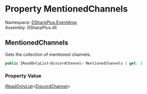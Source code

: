 # Property MentionedChannels

Namespace: [DSharpPlus.EventArgs](DSharpPlus.EventArgs.md)  
Assembly: DSharpPlus.dll

## <a id="DSharpPlus_EventArgs_MessageCreateEventArgs_MentionedChannels"></a>MentionedChannels

Gets the collection of mentioned channels.

```csharp
public IReadOnlyList<DiscordChannel> MentionedChannels { get; }
```

### Property Value

[IReadOnlyList](https://learn.microsoft.com/dotnet/api/system.collections.generic.ireadonlylist\-1)<[DiscordChannel](DSharpPlus.Entities.DiscordChannel.md)\>


